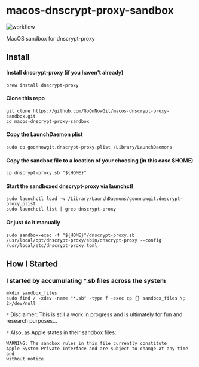 # macos-dnscrypt-proxy-sandbox
![workflow](https://github.com/goonnowgit/macos-dnscrypt-proxy-sandbox/actions/workflows/main.yml/badge.svg)

MacOS sandbox for dnscrypt-proxy
## Install
#### Install dnscrypt-proxy (if you haven't already)
```
brew install dnscrypt-proxy
```
#### Clone this repo
```
git clone https://github.com/GoOnNowGit/macos-dnscrypt-proxy-sandbox.git
cd macos-dnscrypt-proxy-sandbox
```
#### Copy the LaunchDaemon plist
```
sudo cp goonnowgit.dnscrypt-proxy.plist /Library/LaunchDaemons
```
#### Copy the sandbox file to a location of your choosing (in this case $HOME)
```
cp dnscrypt-proxy.sb "${HOME}"
```
#### Start the sandboxed dnscrypt-proxy via launchctl
```
sudo launchctl load -w /Library/LaunchDaemons/goonnowgit.dnscrypt-proxy.plist
sudo launchctl list | grep dnscrypt-proxy
```
#### Or just do it manually
```
sudo sandbox-exec -f "${HOME}"/dnscrypt-proxy.sb /usr/local/opt/dnscrypt-proxy/sbin/dnscrypt-proxy --config /usr/local/etc/dnscrypt-proxy.toml
```

## How I Started
### I started by accumulating *.sb files across the system
```
mkdir sandbox_files
sudo find / -xdev -name "*.sb" -type f -exec cp {} sandbox_files \; 2>/dev/null
```

`*` Disclaimer: This is still a work in progress and is ultimately for fun and research purposes...

`*` Also, as Apple states in their sandbox files: 
```
WARNING: The sandbox rules in this file currently constitute
Apple System Private Interface and are subject to change at any time and
without notice.
```

